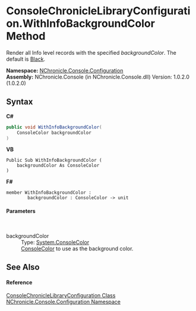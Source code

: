 # ConsoleChronicleLibraryConfiguration.WithInfoBackgroundColor Method 
 

Render all Info level records with the specified *backgroundColor*. The default is <a href="http://msdn2.microsoft.com/en-us/library/s66hf68a" target="_blank">Black</a>.

**Namespace:**&nbsp;<a href="N_NChronicle_Console_Configuration.md">NChronicle.Console.Configuration</a><br />**Assembly:**&nbsp;NChronicle.Console (in NChronicle.Console.dll) Version: 1.0.2.0 (1.0.2.0)

## Syntax

**C#**<br />
``` C#
public void WithInfoBackgroundColor(
	ConsoleColor backgroundColor
)
```

**VB**<br />
``` VB
Public Sub WithInfoBackgroundColor ( 
	backgroundColor As ConsoleColor
)
```

**F#**<br />
``` F#
member WithInfoBackgroundColor : 
        backgroundColor : ConsoleColor -> unit 

```


#### Parameters
&nbsp;<dl><dt>backgroundColor</dt><dd>Type: <a href="http://msdn2.microsoft.com/en-us/library/s66hf68a" target="_blank">System.ConsoleColor</a><br /><a href="http://msdn2.microsoft.com/en-us/library/s66hf68a" target="_blank">ConsoleColor</a> to use as the background color.</dd></dl>

## See Also


#### Reference
<a href="T_NChronicle_Console_Configuration_ConsoleChronicleLibraryConfiguration.md">ConsoleChronicleLibraryConfiguration Class</a><br /><a href="N_NChronicle_Console_Configuration.md">NChronicle.Console.Configuration Namespace</a><br />

